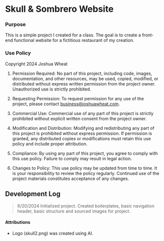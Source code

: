 # Skull & Sombrero Website


### Purpose
This is a simple project I created for a class. The goal is to create a front-end functional website for a fictitious restaurant of my creation.

### Use Policy

Copyright 2024 Joshua Wheat

1. Permission Required: No part of this project, including code, images, documentation, and other resources, may be used, copied, modified, or distributed without express written permission from the project owner. Unauthorized use is strictly prohibited.

2. Requesting Permission: To request permission for any use of the project, please contact business@joshuawheat.com.

3. Commercial Use: Commercial use of any part of this project is strictly prohibited without explicit written consent from the project owner.

4. Modification and Distribution: Modifying and redistributing any part of this project is prohibited without express permission. If permission is granted, any distributed copies or modifications must retain this use policy and include proper attribution.

5. Compliance: By using any part of this project, you agree to comply with this use policy. Failure to comply may result in legal action.

6. Changes to Policy: This use policy may be updated from time to time. It is your responsibility to review the policy regularly. Continued use of the project materials constitutes acceptance of any changes.

## Development Log
> 6/20/2024 Initialized project. Created boilerplates, basic navigation header, basic structure and sourced images for project.


#### Attributions
- Logo (skull2.png) was created using AI.
